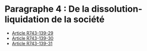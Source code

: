 # Paragraphe 4 : De la dissolution-liquidation de la société

- [Article R743-139-29](article-r743-139-29.md)
- [Article R743-139-30](article-r743-139-30.md)
- [Article R743-139-31](article-r743-139-31.md)

